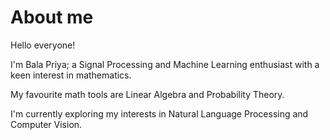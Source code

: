 # About me

Hello everyone!

I'm Bala Priya; a Signal Processing and Machine Learning enthusiast with a keen interest in mathematics.

My favourite math tools are Linear Algebra and Probability Theory.

I'm currently exploring my interests in Natural Language Processing and Computer Vision.
